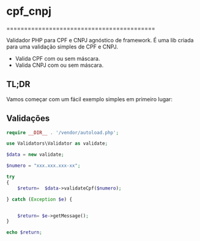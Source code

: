 # cpf_cnpj
==========================================

Validador PHP para CPF e CNPJ agnóstico de framework. É uma lib criada para uma validação simples de CPF e CNPJ.

- Valida CPF com ou sem máscara.
- Valida CNPJ com ou sem máscara. 

## TL;DR 

Vamos começar com um fácil exemplo simples em primeiro lugar:

## Validações

```php
require __DIR__ . '/vendor/autoload.php';

use Validators\Validator as validate;

$data = new validate;

$numero = "xxx.xxx.xxx-xx";

try
{
	$return=  $data->validateCpf($numero);

} catch (Exception $e) {


	$return= $e->getMessage();
}

echo $return;

```
